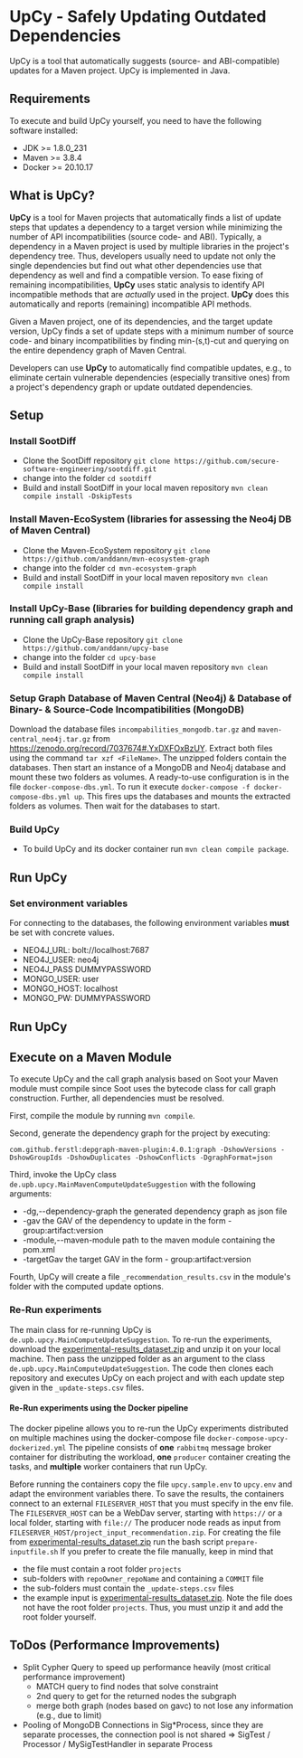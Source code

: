 # UpCy - Safely Updating Outdated Dependencies

UpCy is a tool that automatically suggests (source- and ABI-compatible) updates for a Maven project.
UpCy is implemented in Java.

## Requirements
To execute and build UpCy yourself, you need to have the following software installed:
- JDK >= 1.8.0_231
- Maven >= 3.8.4
- Docker >= 20.10.17



## What is UpCy?
**UpCy** is a tool for Maven projects that automatically finds a list of update steps that updates a dependency to a target version while minimizing the number of API incompatibilities (source code- and ABI).
Typically, a dependency in a Maven project is used by multiple libraries in the project's dependency tree. Thus, developers usually need to update not only the single dependencies but find out what other dependencies use that dependency as well and find a compatible version.
To ease fixing of remaining incompatibilities, **UpCy** uses static analysis to identify API incompatible methods that are *actually* used in the project.
**UpCy** does this automatically and reports (remaining) incompatible API methods.

Given a Maven project, one of its dependencies, and the target update version, UpCy finds a set of update steps with a minimum number of source code- and binary incompatibilities by finding min-(s,t)-cut and querying on the entire dependency graph of Maven Central.

Developers can use **UpCy** to automatically find compatible updates, e.g., to eliminate certain vulnerable dependencies (especially transitive ones) from a project's dependency graph or update outdated dependencies.

## Setup

### Install SootDiff
- Clone the SootDiff repository `git clone https://github.com/secure-software-engineering/sootdiff.git`
- change into the folder `cd sootdiff`
- Build and install SootDiff in your local maven repository `mvn clean compile install -DskipTests`


### Install Maven-EcoSystem (libraries for assessing the Neo4j DB of Maven Central)
- Clone the Maven-EcoSystem repository `git clone https://github.com/anddann/mvn-ecosystem-graph`
- change into the folder `cd mvn-ecosystem-graph`
- Build and install SootDiff in your local maven repository `mvn clean compile install`


### Install UpCy-Base (libraries for building dependency graph and running call graph analysis)
- Clone the UpCy-Base repository `git clone https://github.com/anddann/upcy-base`
- change into the folder `cd upcy-base`
- Build and install SootDiff in your local maven repository `mvn clean compile install`

###  Setup Graph Database of Maven Central (Neo4j) & Database of Binary- & Source-Code Incompatibilities (MongoDB)
Download the database files `incompabilities_mongodb.tar.gz` and `maven-central_neo4j.tar.gz` from <https://zenodo.org/record/7037674#.YxDXFOxBzUY>.
Extract both files using the command `tar xzf <FileName>`. The unzipped folders contain the databases.
Then start an instance of a MongoDB and Neo4j database and mount these two folders as volumes.
A ready-to-use configuration is in the file `docker-compose-dbs.yml`.
To run it execute `docker-compose -f docker-compose-dbs.yml up`.
This fires ups the databases and mounts the extracted folders as volumes.
Then wait for the databases to start.

### Build UpCy
- To build UpCy and its docker container run `mvn clean compile package`.


## Run UpCy

### Set environment variables
For connecting to the databases, the following environment variables **must** be set with concrete values.
- NEO4J_URL: bolt://localhost:7687
- NEO4J_USER: neo4j
- NEO4J_PASS DUMMYPASSWORD
- MONGO_USER: user
- MONGO_HOST: localhost
- MONGO_PW: DUMMYPASSWORD


## Run UpCy

## Execute on a Maven Module
To execute UpCy and the call graph analysis based on Soot your Maven module must compile since Soot uses the bytecode class for call graph construction.
Further, all dependencies must be resolved.

First, compile the module by running `mvn compile`.

Second, generate the dependency graph for the project by executing:
```
com.github.ferstl:depgraph-maven-plugin:4.0.1:graph -DshowVersions -DshowGroupIds -DshowDuplicates -DshowConflicts -DgraphFormat=json
```

Third, invoke the UpCy class `de.upb.upcy.MainMavenComputeUpdateSuggestion` with the following arguments:
* -dg,--dependency-graph <arg>   the generated dependency graph as json file
* -gav <arg>                     the GAV of the dependency to update in the form - group:artifact:version
* -module,--maven-module <arg>   path to the maven module containing the pom.xml
* -targetGav <arg>               the target GAV in the form - group:artifact:version

Fourth, UpCy will create a file `_recommendation_results.csv` in the module's folder with the computed update options.



### Re-Run experiments
The main class for re-running UpCy is `de.upb.upcy.MainComputeUpdateSuggestion`.
To re-run the experiments, download the [experimental-results_dataset.zip](https://zenodo.org/record/7037674#.YxDXFOxBzUY) and unzip it on your local machine.
Then pass the unzipped folder as an argument to the class `de.upb.upcy.MainComputeUpdateSuggestion`.
The code then clones each repository and executes UpCy on each project and with each update step given in the `_update-steps.csv` files.


#### Re-Run experiments using the Docker pipeline
The docker pipeline allows you to re-run the UpCy experiments distributed on multiple machines using the docker-compose file `docker-compose-upcy-dockerized.yml`
The pipeline consists of **one** `rabbitmq` message broker container for distributing the workload, **one** `producer` container creating the tasks, and **multiple** worker containers that run UpCy.



Before running the containers copy the file `upcy.sample.env` to `upcy.env` and adapt the environment variables there.
To save the results, the containers connect to an external `FILESERVER_HOST` that you must specify in the env file.
The `FILESERVER_HOST` can be a WebDav server, starting with `https://` or a local folder, starting with `file://`
The producer node reads as input from `FILESERVER_HOST/project_input_recommendation.zip`.
For creating the file from [experimental-results_dataset.zip](https://zenodo.org/record/7037674#.YxDXFOxBzUY) run the bash script `prepare-inputfile.sh`
If you prefer to create the file manually, keep in mind that
- the file must contain a root folder `projects`
- sub-folders with `repoOwner_repoName` and containing a `COMMIT` file
- the sub-folders must contain the `_update-steps.csv` files
- the example input is [experimental-results_dataset.zip](https://zenodo.org/record/7037674#.YxDXFOxBzUY). Note the file does not have the root folder `projects`. Thus, you must unzip it and add the root folder yourself.


## ToDos (Performance Improvements)
- Split Cypher Query to speed up performance heavily (most critical performance improvement)
  - MATCH query to find nodes that solve constraint
  - 2nd query to get for the returned nodes the subgraph
  - merge both graph (nodes based on gavc) to not lose any information (e.g., due to limit)
- Pooling of MongoDB Connections in Sig*Process, since they are separate processes, the connection pool is not shared => SigTest / Processor / MySigTestHandler in separate Process
